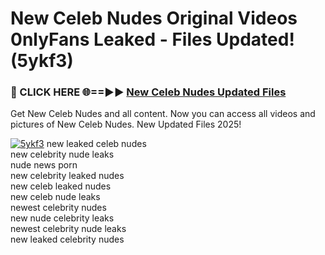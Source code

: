 # New Celeb Nudes Original Videos 0nlyFans Leaked - Files Updated! (5ykf3)

<h3>🔴 CLICK HERE 🌐==►► <a href="https://tinyurl.com/5h6xmrr3" rel="nofollow">New Celeb Nudes Updated Files</a></h3>

Get New Celeb Nudes and all content. Now you can access all videos and pictures of New Celeb Nudes. New Updated Files 2025!

[![5ykf3](https://i.imgur.com/KVD873Z.gif)](https://tinyurl.com/5h6xmrr3)
new leaked celeb nudes<br>
new celebrity nude leaks<br>
nude news porn<br>
new celebrity leaked nudes<br>
new celeb leaked nudes<br>
new celeb nude leaks<br>
newest celebrity nudes<br>
new nude celebrity leaks<br>
newest celebrity nude leaks<br>
new leaked celebrity nudes